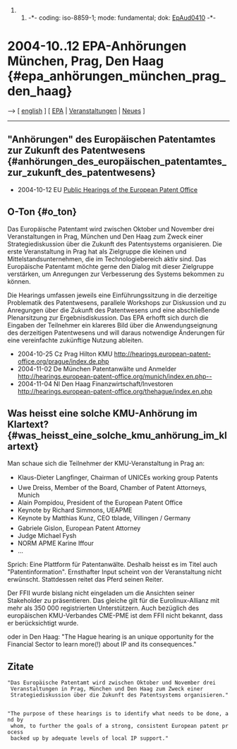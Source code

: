 1.  1.  -\*- coding: iso-8859-1; mode: fundamental; dok:
        [EpAud0410](EpAud0410 "wikilink") -\*-

# 2004-10..12 EPA-Anhörungen München, Prag, Den Haag {#epa_anhörungen_münchen_prag_den_haag}

\--\> \[ [ english](EpoAud0410En "wikilink") \] \[ [
EPA](SwpatepoDe "wikilink") \| [
Veranstaltungen](SwpatpenmiDe "wikilink") \| [
Neues](SwpatcninoDe "wikilink") \]

------------------------------------------------------------------------

## \"Anhörungen\" des Europäischen Patentamtes zur Zukunft des Patentwesens {#anhörungen_des_europäischen_patentamtes_zur_zukunft_des_patentwesens}

-   2004-10-12 EU [Public Hearings of the European Patent
    Office](http://idw-online.de/public/zeige_pm.html?pmid=87113 "wikilink")

## O-Ton {#o_ton}

Das Europäische Patentamt wird zwischen Oktober und November drei
Veranstaltungen in Prag, München und Den Haag zum Zweck einer
Strategiediskussion über die Zukunft des Patentsystems organisieren. Die
erste Veranstaltung in Prag hat als Zielgruppe die kleinen und
Mittelstandsunternehmen, die im Technologiebereich aktiv sind. Das
Europäische Patentamt möchte gerne den Dialog mit dieser Zielgruppe
verstärken, um Anregungen zur Verbesserung des Systems bekommen zu
können.

Die Hearings umfassen jeweils eine Einführungssitzung in die derzeitige
Problematik des Patentwesens, parallele Workshops zur Diskussion und zu
Anregungen über die Zukunft des Patentwesens und eine abschließende
Plenarsitzung zur Ergebnisdiskussion. Das EPA erhofft sich durch die
Eingaben der Teilnehmer ein klareres Bild über die Anwendungseignung des
derzeitigen Patentwesens und will daraus notwendige Änderungen für eine
vereinfachte zukünftige Nutzung ableiten.

-   2004-10-25 Cz Prag Hilton KMU
    <http://hearings.european-patent-office.org/prague/index.de.php>
-   2004-11-02 De München Patentanwälte und Anmelder
    <http://hearings.european-patent-office.org/munich/index.en.php-->
-   2004-11-04 Nl Den Haag Finanzwirtschaft/Investoren
    <http://hearings.european-patent-office.org/thehague/index.en.php>

## Was heisst eine solche KMU-Anhörung im Klartext? {#was_heisst_eine_solche_kmu_anhörung_im_klartext}

Man schaue sich die Teilnehmer der KMU-Veranstaltung in Prag an:

-   Klaus-Dieter Langfinger, Chairman of UNICEs working group Patents
-   Uwe Dreiss, Member of the Board, Chamber of Patent Attorneys, Munich
-   Alain Pompidou, President of the European Patent Office
-   Keynote by Richard Simmons, UEAPME
-   Keynote by Matthias Kunz, CEO tblade, Villingen / Germany
-   Gabriele Gislon, European Patent Attorney
-   Judge Michael Fysh
-   NORM APME Karine Iffour
-   \...

Sprich: Eine Plattform für Patentanwälte. Deshalb heisst es im Titel
auch \"Patentinformation\". Ernsthafter Input scheint von der
Veranstaltung nicht erwünscht. Stattdessen reitet das Pferd seinen
Reiter.

Der FFII wurde bislang nicht eingeladen um die Ansichten seiner
Stakeholder zu präsentieren. Das gleiche gilt für die Eurolinux-Allianz
mit mehr als 350 000 registrierten Unterstützern. Auch bezüglich des
europäischen KMU-Verbandes CME-PME ist dem FFII nicht bekannt, dass er
berücksichtigt wurde.

oder in Den Haag: \"The Hague hearing is an unique opportunity for the
Financial Sector to learn more(!) about IP and its consequences.\"

## Zitate

`"Das Europäische Patentamt wird zwischen Oktober und November drei`\
` Veranstaltungen in Prag, München und Den Haag zum Zweck einer`\
` Strategiediskussion über die Zukunft des Patentsystems organisieren." `

`"The purpose of these hearings is to identify what needs to be done, and by`\
` whom, to further the goals of a strong, consistent European patent process`\
` backed up by adequate levels of local IP support."`
